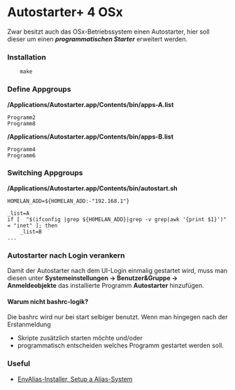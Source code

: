 # Autostarter+ 4 OSx

Zwar besitzt auch das OSx-Betriebssystem einen Autostarter, hier soll dieser um einen ***programmatischen Starter*** erweitert werden.

### Installation

```
	make
```


### Define Appgroups

**/Applications/Autostarter.app/Contents/bin/apps-A.list**
```
Programm2
Programm8
```

**/Applications/Autostarter.app/Contents/bin/apps-B.list**
```
Programm4
Programm6
```

### Switching Appgroups

**/Applications/Autostarter.app/Contents/bin/autostart.sh**
```
HOMELAN_ADD=${HOMELAN_ADD:-"192.168.1"}

_list=A
if [  "$(ifconfig |grep ${HOMELAN_ADD}|grep -v grep|awk '{print $1}')" = "inet" ]; then
    _list=B
...
```

### Autostarter nach Login verankern
Damit der Autostarter nach dem UI-Login einmalig gestartet wird, muss man diesen unter **Systemeinstellungen -> Benutzer&Gruppe -> Anmeldeobjekte** das installierte Programm **Autostarter** hinzufügen.

#### Warum nicht bashrc-logik?
Die bashrc wird nur bei start selbiger benutzt. Wenn man hingegen nach der Erstanmeldung 
- Skripte zusätzlich starten möchte und/oder
- programmatisch entscheiden welches Programm gestartet werden soll.


### Useful
- [EnvAlias-Installer, Setup a Alias-System](https://github.com/mgeode/envalias-installer)
